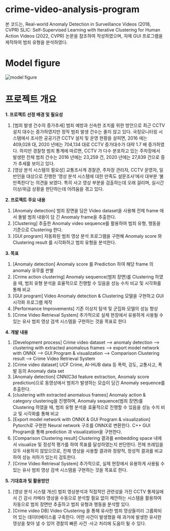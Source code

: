 # crime-video-analysis-program

본 코드는,
Real-world Anomaly Detection in Surveillance Videos (2018, CVPR)
SLIC: Self-Supervised Learning with Iterative Clustering for Human Action Videos (2022, CVPR)
논문을 참조하여 작성하였으며, 자체 GUI 프로그램을 제작하여 범죄 유형을 분석하였다.

# Model figure
![model figure](https://user-images.githubusercontent.com/101051049/201533552-190c80c3-a7f1-4529-95fa-50161f50b2db.png)

# 프로젝트 개요
**1. 프로젝트 선정 배경 및 필요성**
1) [범죄 발생 건수의 증가추세] 범죄 예방과 신속한 조치를 위한 방안으로 최근 CCTV 설치 대수는 증가하였지만 정작 범죄 발생 건수는 줄지 않고 있다. 국정모니터링 시스템에서 조사한 공공기관 CCTV 설치 및 운영 현황을 살피면, 2016 에는 409,028 대, 2020 년에는 704,134 대로 CCTV 증가대수가 대략 1.7 배 증가하였다. 하지만 경찰청 범죄 통계에 따르면, CCTV 가 다수 분포하고 있는 주차장에서 발생한 전체 범죄 건수는 2016 년에는 23,259 건, 2020 년에는 27,839 건으로 증가 추세를 보이고 있다.
2) [영상 분석 시스템의 필요성] 교통조사계 경찰관, 주차장 관리자, CCTV 운영자, 일반인을 대상으로 진행한 ‘영상 분석 시스템에 대한 만족도 설문조사’에서 대부분 ‘불만족한다’는 의견을 보였다. 특히 사고 영상 부분을 검출하는데 오래 걸리며, 실시간 이상/위급 상황을 판단하는데 어려움을 겪고 있다.


**2. 프로젝트 주요 내용**
1) [Anomaly detection] 범죄 장면을 담은 Video dataset을 사용해 전체 frame 에서 돌발 범죄 내용이 담 긴 Anomaly frame을 추출한다.
2) [Clustering] 추출한 Anomaly video sequence를 활용하여 범죄 유형, 행동을 기준으로 Clustering 한다.
3) [GUI program] 자동화된 범죄 영상 분석 프로그램을 구현해 Anomaly score 와 Clustering result 를 시각화하고 범죄 유형을 분석한다.


**3. 목표**
1) [Anomaly detection] Anomaly score 를 Prediction 하여 해당 frame 의 anomaly 유무를 판별
2) [Crime action clustering] Anomaly sequence(범죄 장면)를 Clustering 하였을 때, 범죄 유형 분석을 효율적으로 진행할 수 있음을 성능 수치 비교 및 시각화를 통해 비교
3) [GUI program] Video Anomaly detection & Clustering 모델을 구현하고 GUI 시각화 프로그램 제작
4) [Performance Improvements] 기존 이상치 탐색 및 군집화 모델의 성능 향상
5) [Crime Video Retrieval System] 추가적으로 실제 현장에서 유용하게 사용될 수 있는 유사 범죄 영상
검색 시스템을 구현하는 것을 목표로 한다


**4. 개발 내용**
1) [Development process] Crime video dataset --> anomaly detection --> clustering with extracted anomalous frames --> export model network with ONNX --> GUI Program & visualization --> Comparison Clustering result --> Crime Video Retrieval System
2) [Crime video dataset] UCF Crime, AI-HUB data 등 폭력, 강도, 교통사고, 폭발 등의 Anomaly data set
3) [Anomaly detection] CNN(C3d feature extraction, Anomaly score prediction)으로 동영상에서 범죄가 발생하는 모습이 담긴 Anomaly sequence를 추출한다.
4) [clustering with extracted anomalous frames] Anomaly action & category clustering을 진행하며, Anomaly sequence(범죄 장면)를 Clustering 하였을 때, 범죄 유형 분석을 효율적으로 진행할 수 있음을 성능 수치 비교 및 시각화를 통해 비교
5) [Export model network with ONNX & GUI Program & visualization] Pytorch로 구현한 Neural network 구조를 ONNX로 변환한다. C++ GUI Program을 통해 prediction 과 visualization을 구현한다.
6) [Comparison Clustering result] Clustering 결과를 embedding space 내에서 visualize 및 정성적 평가를 하여 목표를 달성하였는지 판단한다. 전체 프레임을 모두 사용하지 않았으므로, 전체 영상을 사용할 결과와 정량적, 정성적 결과를 비교하여 성능 저하가 있는지 검토한다.
7) [Crime Video Retrieval System] 추가적으로, 실제 현장에서 유용하게 사용될 수 있는 유사 범죄 영상 검색 시스템을 구현하는 것을 목표로 한다.


**5. 기대효과 및 활용방안**
1) [영상 분석 시스템 개선] 범죄 영상분석과 직접적인 관련성을 가진 CCTV 통제실에서 긴 감시 카메라 영상을 수동으로 분석할 필요 없이 제안하는 시스템을 활용하여 자동으로 범죄 장면만 추출하고 범죄 유형과 행동을 분석할 있다.
2) [Crime video DB] Video Clustering 을 통해 유사한 범죄 영상들끼리 그룹화되어 있는 데이터베이스를 구축한다. 어떤 사건이 발생했을 때 과거에 발생한 유사한 영상을 찾아 낼 수 있어 경찰의 빠른 사건 ·사고 처리에 도움이 될 수 있다.
